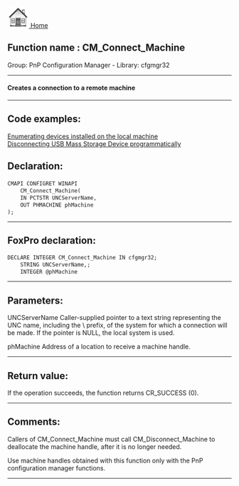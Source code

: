 [<img src="../../images/home.png"> Home ](https://github.com/VFPX/Win32API)  

## Function name : CM_Connect_Machine
Group: PnP Configuration Manager - Library: cfgmgr32    
***  


#### Creates a connection to a remote machine
***  


## Code examples:
[Enumerating devices installed on the local machine](../../samples/sample_545.md)  
[Disconnecting USB Mass Storage Device programmatically](../../samples/sample_553.md)  

## Declaration:
```foxpro  
CMAPI CONFIGRET WINAPI
	CM_Connect_Machine(
	IN PCTSTR UNCServerName,
	OUT PHMACHINE phMachine
);  
```  
***  


## FoxPro declaration:
```foxpro  
DECLARE INTEGER CM_Connect_Machine IN cfgmgr32;
	STRING UNCServerName,;
	INTEGER @phMachine  
```  
***  


## Parameters:
UNCServerName 
Caller-supplied pointer to a text string representing the UNC name, including the \\ prefix, of the system for which a connection will be made. If the pointer is NULL, the local system is used. 

phMachine 
Address of a location to receive a machine handle.  
***  


## Return value:
If the operation succeeds, the function returns CR_SUCCESS (0).  
***  


## Comments:
Callers of CM_Connect_Machine must call CM_Disconnect_Machine to deallocate the machine handle, after it is no longer needed.  
  
Use machine handles obtained with this function only with the PnP configuration manager functions.  
  
***  


